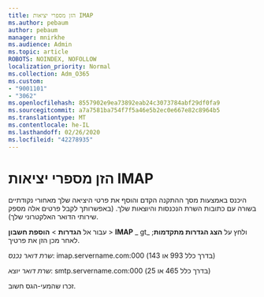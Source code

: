 ```yaml
---
title: הזן מספרי יציאות IMAP
ms.author: pebaum
author: pebaum
manager: mnirkhe
ms.audience: Admin
ms.topic: article
ROBOTS: NOINDEX, NOFOLLOW
localization_priority: Normal
ms.collection: Adm_O365
ms.custom:
- "9001101"
- "3062"
ms.openlocfilehash: 8557902e9ea73892eab24c3073784abf29df0fa9
ms.sourcegitcommit: a7a7581ba754f7f5a46e5b2ec0e667e82c8964b5
ms.translationtype: MT
ms.contentlocale: he-IL
ms.lasthandoff: 02/26/2020
ms.locfileid: "42278935"
---
```

# <a name="enter-imap-port-numbers"></a>הזן מספרי יציאות IMAP

היכנס באמצעות מסך ההתקנה הקדם והוסף את פרטי היציאה שלך מאחורי נקודתיים בשורה עם כתובות השרת הנכנסות והיוצאות שלך. (באפשרותך לקבל פרטים אלה מספק שירותי הדואר האלקטרוני שלך). 

עבור אל **הגדרות** > **הוספת חשבון** > **IMAP** _ gt_ ולחץ על **הצג הגדרות מתקדמות**; לאחר מכן הזן את פרטיך. 

*שרת דואר נכנס*: imap.servername.com:000 (בדרך כלל 993 או 143) 

*שרת דואר יוצא*: smtp.servername.com:000 (בדרך כלל 465 או 25) 

זכרו שהמעי-הגס חשוב. 
